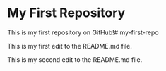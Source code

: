 # My First Repository

This is my first repository on GitHub!# my-first-repo

This is my first edit to the README.md file.

This is my second edit to the README.md file.